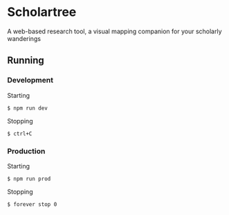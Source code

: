 Scholartree
===========
A web-based research tool, a visual mapping companion for your scholarly wanderings

## Running

### Development

Starting
```
$ npm run dev
```

Stopping
```
$ ctrl+C
```

### Production

Starting
```
$ npm run prod
```

Stopping
```
$ forever stop 0
```
